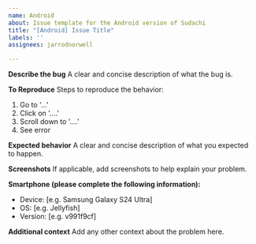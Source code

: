 ```yaml
---
name: Android
about: Issue template for the Android version of Sudachi
title: "[Android] Issue Title"
labels: ''
assignees: jarrodnorwell

---
```


**Describe the bug**
A clear and concise description of what the bug is.

**To Reproduce**
Steps to reproduce the behavior:
1. Go to '...'
2. Click on '....'
3. Scroll down to '....'
4. See error

**Expected behavior**
A clear and concise description of what you expected to happen.

**Screenshots**
If applicable, add screenshots to help explain your problem.

**Smartphone (please complete the following information):**
 - Device: [e.g. Samsung Galaxy S24 Ultra]
 - OS: [e.g. Jellyfish]
 - Version: [e.g. v991f9cf]

**Additional context**
Add any other context about the problem here.
